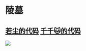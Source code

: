 # 陵墓

## [若尘的代码](https://guhhhhaa.gitbook.io/bfm-unity-doc-v1/ruan-jian-bfm-on-python/ruan-jian-ruo-chen-ti-gong-de-dai-ma-on-c++) [千千🐱的代码](https://guhhhhaa.gitbook.io/bfm-unity-doc-v1/ruan-jian-bfm-on-python/qian-qian-de-liang-hua-shi-jie-hou-ban-dai-ma)

![](<../../.gitbook/assets/ping-mu-kuai-zhao-20200419-shang-wu-8.34.08 (1).png>)
